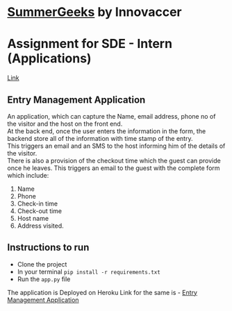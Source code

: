 # [SummerGeeks](https://summergeeks.in/) by Innovaccer
# Assignment for SDE - Intern (Applications)
[Link](https://summergeeks.in/static/assignments/summergeeks%202020%20-%20SDE%20Assignment.pdf) 

## Entry Management Application  
  
An application, which can capture the Name, email address, phone no of the visitor and the host on the front end.  
At the back end, once the user enters the information in the form, the backend store all of the information with time stamp of the entry.  
This triggers an email and an SMS to the host informing him of the details of the visitor.     
There is also a provision of the checkout time which the guest can provide once he leaves. This triggers an email to the guest with the complete form which include:
1. Name
2. Phone
3. Check-in time
4. Check-out time
5. Host name 
6. Address visited.

## Instructions to run

* Clone the project
* In your terminal ```pip install -r requirements.txt```
* Run the ```app.py``` file


The application is Deployed on Heroku Link for the same is - [Entry Management Application](https://stormy-badlands-64543.herokuapp.com/)